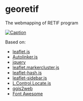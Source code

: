 # georetif
The webmapping of RETIF program
  
[![Caption](https://georetif.inha.fr/images/icons-128.png)](https://georetif.inha.fr/)

Based on: 
* [leaflet.js](https://github.com/Leaflet/Leaflet)
* [Autolinker.js](https://github.com/gregjacobs/Autolinker.js/)
* [jquery](https://github.com/jquery/jquery)
* [leaflet.markercluster.js](https://github.com/Leaflet/Leaflet.markercluster)
* [leaflet-hash.js](https://github.com/mlevans/leaflet-hash)
* [leaflet-sidebar.js](https://github.com/Turbo87/sidebar-v2)
* [L.Control.Locate.js](https://github.com/domoritz/leaflet-locatecontrol)
* [qgis2web](https://github.com/tomchadwin/qgis2web)
* [Font Awesome](https://github.com/FortAwesome/Font-Awesome/)
